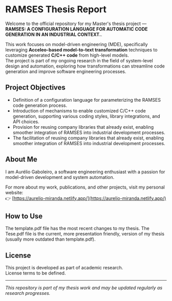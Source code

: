 # RAMSES Thesis Report

Welcome to the official repository for my Master's thesis project — **RAMSES: A CONFIGURATION LANGUAGE FOR AUTOMATIC CODE GENERATION IN AN INDUSTRIAL CONTEXT.**.

This work focuses on model-driven engineering (MDE), specifically leveraging **Acceleo-based model-to-text transformation** techniques to customize generated **C/C++ code** from high-level models.  
The project is part of my ongoing research in the field of system-level design and automation, exploring how transformations can streamline code generation and improve software engineering processes.

## Project Objectives

- Definition of a configuration language for parameterizing the RAMSES code generation process.
- Introduction of mechanisms to enable customized C/C++ code generation, supporting various coding styles, library integrations, and API choices.
- Provision for reusing company libraries that already exist, enabling smoother integration of RAMSES into industrial development processes.
- The facilitation of reusing company libraries that already exist, enabling smoother integration of RAMSES into industrial development processes.

## About Me

I am Aurélio Gaboleiro, a software engineering enthusiast with a passion for model-driven development and system automation.

For more about my work, publications, and other projects, visit my personal website:  
👉 [https://aurelio-miranda.netlify.app/](https://aurelio-miranda.netlify.app/)

## How to Use

The template.pdf file has the most recent changes to my thesis.
The Tese.pdf file is the current, more presentation friendly, version of my thesis (usually more outdated than template.pdf).

## License

This project is developed as part of academic research.  
License terms to be defined.

---

_This repository is part of my thesis work and may be updated regularly as research progresses._
